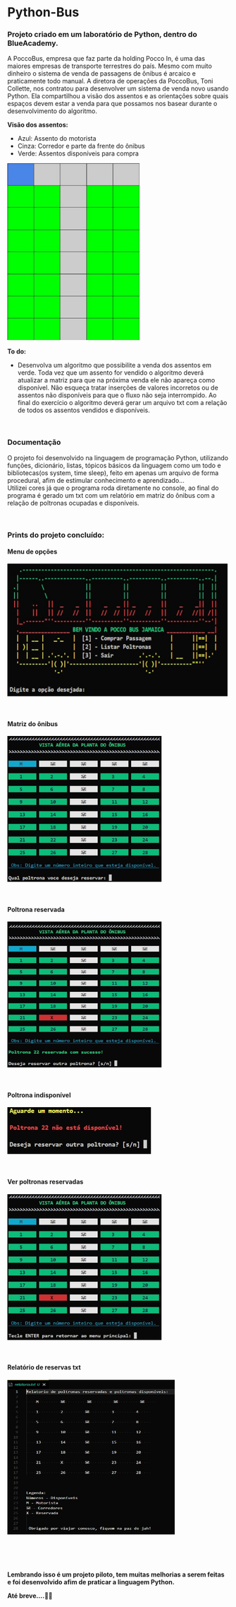 <h1> Python-Bus </h1>
<h3>Projeto criado em um laboratório de Python, dentro do BlueAcademy.</h3>
<p>A PoccoBus, empresa que faz parte da holding Pocco In, é uma das maiores empresas de transporte terrestres do país. Mesmo com muito dinheiro o sistema de venda de passagens de ônibus é arcaico e praticamente todo manual. A diretora de operações da PoccoBus, Toni Collette, nos contratou para desenvolver um sistema de venda novo usando Python. Ela compartilhou a visão dos assentos e as orientações sobre quais espaços devem estar a venda para que possamos nos basear durante o desenvolvimento do algoritmo. 
  
<strong>Visão dos assentos:</strong>

<ul><li>Azul: Assento do motorista</li>

<li>Cinza: Corredor e parte da frente do ônibus</li>

<li>Verde: Assentos disponíveis para compra</li></ul></p>

<p>
   <img src="img/matriz.jpg" width="300" height="400">
</p>

<p><strong>To do:</strong>
<ul><li>Desenvolva um algoritmo que possibilite a venda dos assentos em verde. Toda vez que um assento for vendido o algoritmo deverá atualizar a matriz para que na próxima venda ele não apareça como disponível. Não esqueça tratar inserções de valores incorretos ou de assentos não disponíveis para que o fluxo não seja interrompido. Ao final do exercício o algoritmo deverá gerar um arquivo txt com a relação de todos os assentos vendidos e disponíveis.</li></ul></p><br>

<h3>Documentação</h3>
<p>O projeto foi desenvolvido na linguagem de programação Python, utilizando funções, dicionário, listas, tópicos básicos da linguagem como um todo e bibliotecas(os system, time sleep), feito em apenas um arquivo de forma procedural, afim de estimular conhecimento e aprendizado...<br>Utilizei cores já que o programa roda diretamente no console, ao final do programa é gerado um txt com um relatório em matriz do ônibus com a relação de poltronas ocupadas e disponíveis.</p><br>

<h3>Prints do projeto concluído:</h3>

<h4>Menu de opções</h4>
<p><img src="img/menu.jpg" width="500" height="300"></p><br>

<h4>Matriz do ônibus<h4>
<p><img src="img/reservar_poltrona.jpg" width="350" height="330"></p><br>
  
<h4>Poltrona reservada<h4>
<p><img src="img/poltrona_reservada.jpg" width="350" height="330"></p><br>

<h4>Poltrona indisponível<h4>
<p><img src="img/poltrona_indisponivel.jpg"></p><br>
  
<h4>Ver poltronas reservadas<h4>
<p><img src="img/ver_poltrona.jpg" width="350" height="330"></p><br>
  
<h4>Relatório de reservas txt<h4>
<p><img src="img/relatório.jpg" width="380" height="350"></p><br><br><br>
  
<p>Lembrando isso é um projeto piloto, tem muitas melhorias a serem feitas e foi desenvolvido afim de praticar a linguagem Python.</p>
Até breve....👋🏻
